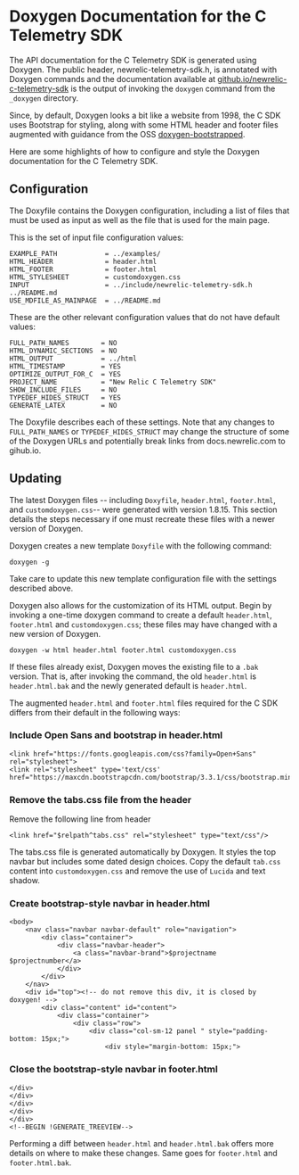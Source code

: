 # Doxygen Documentation for the C Telemetry SDK

The API documentation for the C Telemetry SDK is generated using Doxygen.  The public
header, newrelic-telemetry-sdk.h, is annotated with Doxygen commands and the documentation
available at [github.io/newrelic-c-telemetry-sdk](https://newrelic.github.io/newrelic-c-telemetry-sdk/index.html)
is the output of invoking the `doxygen` command from the `_doxygen` directory.

Since, by default, Doxygen looks a bit like a website from 1998, the C SDK
uses Bootstrap for styling, along with some HTML header and footer files 
augmented with guidance from the OSS
[doxygen-bootstrapped](https://github.com/Velron/doxygen-bootstrapped/).

Here are some highlights of how to configure and style the Doxygen documentation
for the C Telemetry SDK.

## Configuration

The Doxyfile contains the Doxygen configuration, including a list of files
that must be used as input as well as the file that is used for the main
page.

This is the set of input file configuration values:

```
EXAMPLE_PATH            = ../examples/
HTML_HEADER             = header.html
HTML_FOOTER             = footer.html
HTML_STYLESHEET         = customdoxygen.css
INPUT                   = ../include/newrelic-telemetry-sdk.h ../README.md 
USE_MDFILE_AS_MAINPAGE  = ../README.md
```

These are the other relevant configuration values that do not have
default values:

```
FULL_PATH_NAMES        = NO
HTML_DYNAMIC_SECTIONS  = NO
HTML_OUTPUT            = ../html
HTML_TIMESTAMP         = YES
OPTIMIZE_OUTPUT_FOR_C  = YES
PROJECT_NAME           = "New Relic C Telemetry SDK"
SHOW_INCLUDE_FILES     = NO
TYPEDEF_HIDES_STRUCT   = YES
GENERATE_LATEX         = NO
```

The Doxyfile describes each of these settings. Note that any changes to 
`FULL_PATH_NAMES` or `TYPEDEF_HIDES_STRUCT` may change the structure of 
some of the Doxygen URLs and potentially break links from docs.newrelic.com
to gihub.io.

## Updating

The latest Doxygen files -- including `Doxyfile`, `header.html`, `footer.html`, 
and `customdoxygen.css`-- were generated with version 1.8.15. This section
details the steps necessary if one must recreate these files with a newer
version of Doxygen.

Doxygen creates a new template `Doxyfile` with the following command:

```
doxygen -g
```

Take care to update this new template configuration file with the 
settings described above.

Doxygen also allows for the customization of its HTML output.  Begin 
by invoking a one-time doxygen command to create a default `header.html`, 
`footer.html` and `customdoxygen.css`; these files may have changed 
with a new version of Doxygen.

```
doxygen -w html header.html footer.html customdoxygen.css
```

If these files already exist, Doxygen moves the existing file to a `.bak`
version.  That is, after invoking the command, the old `header.html` is
`header.html.bak` and the newly generated default is `header.html`.

The augmented `header.html` and `footer.html` files required for the C SDK 
differs from their default in the following ways:

### Include Open Sans and bootstrap in header.html

```
<link href="https://fonts.googleapis.com/css?family=Open+Sans" rel="stylesheet">
<link rel="stylesheet" type='text/css' href="https://maxcdn.bootstrapcdn.com/bootstrap/3.3.1/css/bootstrap.min.css">
```

### Remove the tabs.css file from the header

Remove the following line from header

```
<link href="$relpath^tabs.css" rel="stylesheet" type="text/css"/>
```

The tabs.css file is generated automatically by Doxygen.  It styles the top navbar 
but includes some dated design choices.  Copy the default `tab.css` content into 
`customdoxygen.css` and remove the use of `Lucida` and text shadow.

### Create bootstrap-style navbar in header.html

```
<body>
    <nav class="navbar navbar-default" role="navigation">
        <div class="container">
            <div class="navbar-header">
                <a class="navbar-brand">$projectname $projectnumber</a>
            </div>
        </div>
    </nav>
    <div id="top"><!-- do not remove this div, it is closed by doxygen! -->
        <div class="content" id="content">
            <div class="container">
                <div class="row">
                    <div class="col-sm-12 panel " style="padding-bottom: 15px;">
                        <div style="margin-bottom: 15px;">
```

### Close the bootstrap-style navbar in footer.html

```
</div>
</div>
</div>
</div>
</div>
<!--BEGIN !GENERATE_TREEVIEW-->
```

Performing a diff between `header.html` and `header.html.bak` offers more details
on where to make these changes.  Same goes for `footer.html` and `footer.html.bak`.
